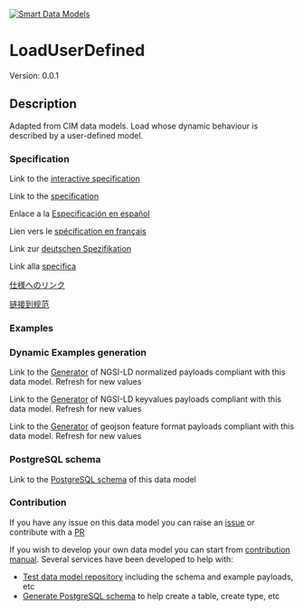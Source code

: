 [![Smart Data Models](https://smartdatamodels.org/wp-content/uploads/2022/01/SmartDataModels_logo.png "Logo")](https://smartdatamodels.org)
# LoadUserDefined
Version: 0.0.1

## Description 

Adapted from CIM data models. Load whose dynamic behaviour is described by a user-defined model.
### Specification

Link to the [interactive specification](https://swagger.lab.fiware.org/?url=https://smart-data-models.github.io/dataModel.EnergyCIM/LoadUserDefined/swagger.yaml)

Link to the [specification](https://github.com/smart-data-models/dataModel.EnergyCIM/blob/master/LoadUserDefined/doc/spec.md)

Enlace a la [Especificación en español](https://github.com/smart-data-models/dataModel.EnergyCIM/blob/master/LoadUserDefined/doc/spec_ES.md)

Lien vers le [spécification en français](https://github.com/smart-data-models/dataModel.EnergyCIM/blob/master/LoadUserDefined/doc/spec_FR.md)

Link zur [deutschen Spezifikation](https://github.com/smart-data-models/dataModel.EnergyCIM/blob/master/LoadUserDefined/doc/spec_DE.md)

Link alla [specifica](https://github.com/smart-data-models/dataModel.EnergyCIM/blob/master/LoadUserDefined/doc/spec_IT.md)

[仕様へのリンク](https://github.com/smart-data-models/dataModel.EnergyCIM/blob/master/LoadUserDefined/doc/spec_JA.md)

[链接到规范](https://github.com/smart-data-models/dataModel.EnergyCIM/blob/master/LoadUserDefined/doc/spec_ZH.md)
### Examples
### Dynamic Examples generation

Link to the [Generator](https://smartdatamodels.org/extra/ngsi-ld_generator.php?schemaUrl=https://raw.githubusercontent.com/smart-data-models/dataModel.EnergyCIM/master/LoadUserDefined/schema.json&email=info@smartdatamodels.org) of NGSI-LD normalized payloads compliant with this data model. Refresh for new values

Link to the [Generator](https://smartdatamodels.org/extra/ngsi-ld_generator_keyvalues.php?schemaUrl=https://raw.githubusercontent.com/smart-data-models/dataModel.EnergyCIM/master/LoadUserDefined/schema.json&email=info@smartdatamodels.org) of NGSI-LD keyvalues payloads compliant with this data model. Refresh for new values

Link to the [Generator](https://smartdatamodels.org/extra/geojson_features_generator.php?schemaUrl=https://raw.githubusercontent.com/smart-data-models/dataModel.EnergyCIM/master/LoadUserDefined/schema.json&email=info@smartdatamodels.org) of geojson feature format payloads compliant with this data model. Refresh for new values
### PostgreSQL schema

Link to the [PostgreSQL schema](https://github.com/smart-data-models/dataModel.EnergyCIM/blob/master/LoadUserDefined/schema.sql) of this data model
### Contribution

 If you have any issue on this data model you can raise an [issue](https://github.com/smart-data-models/dataModel.EnergyCIM/issues)  or contribute with a [PR](https://github.com/smart-data-models/dataModel.EnergyCIM/pulls)

 If you wish to develop your own data model you can start from [contribution manual](https://bit.ly/contribution_manual). Several services have been developed to help with: 
 - [Test data model repository](https://smartdatamodels.org/index.php/data-models-contribution-api/) including the schema and example payloads, etc
 - [Generate PostgreSQL schema](https://smartdatamodels.org/index.php/sql-service/) to help create a table, create type, etc